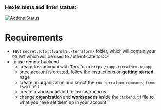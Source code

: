 ### Hexlet tests and linter status:
[![Actions Status](https://github.com/FominSergiy/devops-for-programmers-project-lvl3/workflows/hexlet-check/badge.svg)](https://github.com/FominSergiy/devops-for-programmers-project-lvl3/actions)

# Requirements
- save `secret.auto.tfvars` in `./terraform/` folder, which will contain your `DO_PAT` which will be used to authenticate to DO
- to use remote backend
    - create free account with Terraform `https://app.terraform.io/app`
    - once account is created, follow the instructions on **getting started** page
    - create an organization and select the `run terraform commands from local cli`
    - create a workspcae and follow instructions
    - change **organization** and **workspaces** inside the `backend.tf` file to what you have set them up in your account

